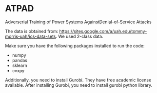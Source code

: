 # ATPAD
Adverserial Training of Power Systems AgainstDenial-of-Service Attacks

The data is obtained from:
https://sites.google.com/a/uah.edu/tommy-morris-uah/ics-data-sets.
We used 2-class data.

Make sure you have the following packages installed to run the code:
- numpy
- pandas
- sklearn
- cvxpy


Additionally, you need to install Gurobi. They have free academic license available.
After installing Gurobi, you need to install gurobi python library.
